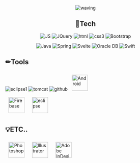  <div align=center>
 
 ![waving](https://capsule-render.vercel.app/api?type=waving&height=250&text=HyeYeon🐬&fontAlign=50&fontAlignY=50&color=gradient)
 
</div>

<div align=center>
 
## 🧾Tech
![JS](https://img.shields.io/badge/JavaScript-F7DF1E?style=flat-square&logo=JavaScript&logoColor=black) ![JQuery](https://img.shields.io/badge/JQuery-0769AD?style=flat-square&logo=jquery&logoColor=white) ![html](https://img.shields.io/badge/Html-E34F26?style=flat-square&logo=Html5&logoColor=white) ![css3](https://img.shields.io/badge/CSS3-1572B6?style=flat-square&logo=CSS3&logoColor=white) ![Bootstrap](https://img.shields.io/badge/Bootstrap-7952B3?style=flat-square&logo=Bootstrap&logoColor=white)

![Java](https://img.shields.io/badge/Java-007396?style=flat-square&logo=Java&logoColor=white) ![Spring](https://img.shields.io/badge/Spring-6DB33F?style=flat-square&logo=Spring&logoColor=white) ![Svelte](https://img.shields.io/badge/Svelte-FF3E00?style=flat-square&logo=Svelte&logoColor=white) ![Oracle DB](https://img.shields.io/badge/Oracle-F80000?style=flat-square&logo=oracle&logoColor=white)
![Swift](https://img.shields.io/badge/Swift-FA7343?style=flat-square&logo=Swift&logoColor=white)
 
</div>

## ✏Tools

![eclipse1](https://user-images.githubusercontent.com/84279882/130206334-dc66a6ac-e311-42c6-a79d-d7c4b04f38f2.png) ![tomcat](https://user-images.githubusercontent.com/84279882/130206200-5ced53ab-056c-490a-b54a-6ed984597746.png) 
![github](https://user-images.githubusercontent.com/84279882/130206223-bd4d9dd9-f802-48a0-a5b9-1336c47d8c3e.png) <img style="margin: 10px" src="https://profilinator.rishav.dev/skills-assets/android-original-wordmark.svg" alt="Android" height="50" />  
<img style="margin: 10px" src="https://profilinator.rishav.dev/skills-assets/firebase.png" alt="Firebase" height="50" /> 
<img style="margin: 10px" src="https://user-images.githubusercontent.com/84279882/130206334-dc66a6ac-e311-42c6-a79d-d7c4b04f38f2.png" alt="eclipse" height="50" />  

## 💡ETC..

<img style="margin: 10px" src="https://profilinator.rishav.dev/skills-assets/photoshop-plain.svg" alt="Photoshop" height="50" />  <img style="margin: 10px" src="https://profilinator.rishav.dev/skills-assets/adobe_illustrator-icon.svg" alt="Illustrator" height="50" />  <img style="margin: 10px" src="https://profilinator.rishav.dev/skills-assets/adobeindesign.svg" alt="Adobe InDesign" height="50" />  
